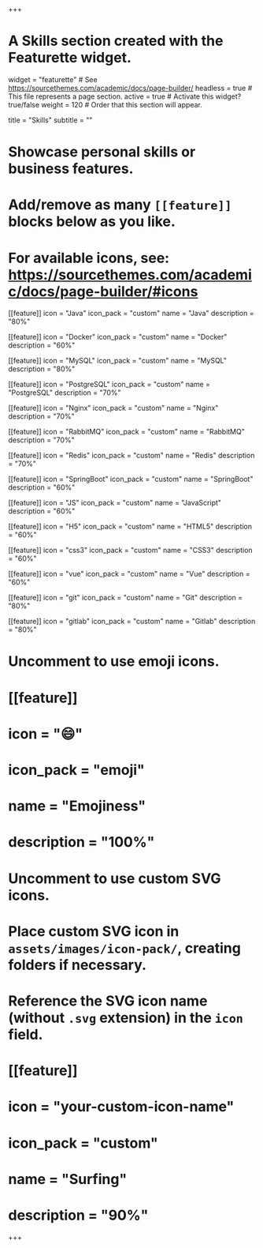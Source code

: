 +++
# A Skills section created with the Featurette widget.
widget = "featurette"  # See https://sourcethemes.com/academic/docs/page-builder/
headless = true  # This file represents a page section.
active = true  # Activate this widget? true/false
weight = 120  # Order that this section will appear.

title = "Skills"
subtitle = ""

# Showcase personal skills or business features.
# 
# Add/remove as many `[[feature]]` blocks below as you like.
# 
# For available icons, see: https://sourcethemes.com/academic/docs/page-builder/#icons


[[feature]]
  icon = "Java"
  icon_pack = "custom"
  name = "Java"
  description = "80%" 
  
[[feature]]
  icon = "Docker"
  icon_pack = "custom"
  name = "Docker"
  description = "60%"
  
[[feature]]
  icon = "MySQL"
  icon_pack = "custom"
  name = "MySQL"
  description = "80%"

[[feature]]
  icon = "PostgreSQL"
  icon_pack = "custom"
  name = "PostgreSQL"
  description = "70%"
  
[[feature]]
  icon = "Nginx"
  icon_pack = "custom"
  name = "Nginx"
  description = "70%"
  
[[feature]]
  icon = "RabbitMQ"
  icon_pack = "custom"
  name = "RabbitMQ"
  description = "70%"
  
[[feature]]
  icon = "Redis"
  icon_pack = "custom"
  name = "Redis"
  description = "70%" 
  
[[feature]]
  icon = "SpringBoot"
  icon_pack = "custom"
  name = "SpringBoot"
  description = "60%" 

[[feature]]
  icon = "JS"
  icon_pack = "custom"
  name = "JavaScript"
  description = "60%" 

[[feature]]
  icon = "H5"
  icon_pack = "custom"
  name = "HTML5"
  description = "60%" 

[[feature]]
  icon = "css3"
  icon_pack = "custom"
  name = "CSS3"
  description = "60%" 
  
[[feature]]
  icon = "vue"
  icon_pack = "custom"
  name = "Vue"
  description = "60%" 
  
<!-- [[feature]]
  icon = "weex"
  icon_pack = "custom"
  name = "Weex"
  description = "60%" -->
  
<!-- [[feature]]
  icon = "electron"
  icon_pack = "custom"
  name = "Electron"
  description = "60%"  -->
  
<!-- [[feature]]
  icon = "apple"
  icon_pack = "custom"
  name = "Apple"
  description = "90%" -->
  
<!-- [[feature]]
  icon = "AI"
  icon_pack = "custom"
  name = "Adobe Illustrator"
  description = "90%" -->

<!-- [[feature]]
  icon = "PS"
  icon_pack = "custom"
  name = "Adobe Photoshop"
  description = "90%" -->
  
<!-- [[feature]]
  icon = "sketch"
  icon_pack = "custom"
  name = "Sketch"
  description = "90%" -->

[[feature]]
  icon = "git"
  icon_pack = "custom"
  name = "Git"
  description = "80%"  
  
  
[[feature]]
  icon = "gitlab"
  icon_pack = "custom"
  name = "Gitlab"
  description = "80%"       

<!-- [[feature]]
  icon = "phabricator"
  icon_pack = "custom"
  name = "Phabricator"
  description = "80%"  -->
        
# Uncomment to use emoji icons.
# [[feature]]
#  icon = ":smile:"
#  icon_pack = "emoji"
#  name = "Emojiness"
#  description = "100%"  

# Uncomment to use custom SVG icons.
# Place custom SVG icon in `assets/images/icon-pack/`, creating folders if necessary.
# Reference the SVG icon name (without `.svg` extension) in the `icon` field.
# [[feature]]
#  icon = "your-custom-icon-name"
#  icon_pack = "custom"
#  name = "Surfing"
#  description = "90%"

+++
